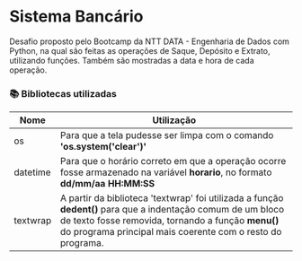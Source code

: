 # Sistema Bancário

Desafio proposto pelo Bootcamp da NTT DATA - Engenharia de Dados com Python, na qual são feitas as operações de Saque, Depósito e Extrato, utilizando funções. Também são mostradas a data e hora de cada operação.

### 📚 Bibliotecas utilizadas

| Nome | Utilização |
|------| -----------|
|  os  | Para que a tela pudesse ser limpa com o comando **'os.system('clear')'**
| datetime | Para que o horário correto em que a operação ocorre fosse armazenado na variável **horario**, no formato **dd/mm/aa HH:MM:SS** 
| textwrap | A partir da biblioteca 'textwrap' foi utilizada a função **dedent()** para que a indentação comum de um bloco de texto fosse removida, tornando a função **menu()** do programa principal mais coerente com o resto do programa.
